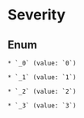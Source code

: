 
# Severity

## Enum


    * `_0` (value: `0`)

    * `_1` (value: `1`)

    * `_2` (value: `2`)

    * `_3` (value: `3`)



